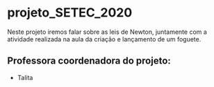 # projeto_SETEC_2020

Neste projeto iremos falar sobre as leis de Newton, juntamente com a atividade realizada na aula da criação e lançamento de um foguete.

## Professora coordenadora do projeto:

* Talita
